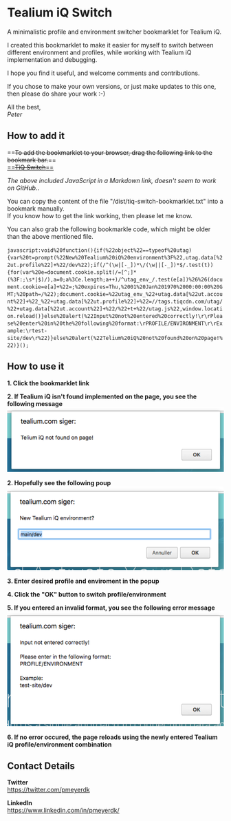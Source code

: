 

# Tealium iQ Switch
A minimalistic profile and environment switcher bookmarklet for Tealium iQ.

I created this bookmarklet to make it easier for myself to switch between different environment and profiles, while working with Tealium iQ implementation and debugging.

I hope you find it useful, and welcome comments and contributions.

If you chose to make your own versions, or just make updates to this one, then please do share your work :-)

All the best,  
*Peter*

## How to add it
==~~To add the bookmarklet to your browser, drag the following link to the bookmark bar.~~==  
[==~~TiQ Switch~~==](javascript:void%20function(){if(%22object%22==typeof%20utag){var%20t=prompt(%22New%20Tealium%20iQ%20environment%3F%22,utag.data[%22ut.profile%22]+%22/dev%22);if(/^(\w|[-_])*\/(\w||[-_])*$/.test(t)){for(var%20e=document.cookie.split(/=[^;]*(%3F:;\s*|$)/),a=0;a%3Ce.length;a++)/^utag_env_/.test(e[a])%26%26(document.cookie=e[a]+%22=;%20expires=Thu,%2001%20Jan%201970%2000:00:00%20GMT;%20path=/%22);document.cookie=%22utag_env_%22+utag.data[%22ut.account%22]+%22_%22+utag.data[%22ut.profile%22]+%22=//tags.tiqcdn.com/utag/%22+utag.data[%22ut.account%22]+%22/%22+t+%22/utag.js%22,window.location.reload()}else%20alert(%22Input%20not%20entered%20correctly!\r\rPlease%20enter%20in%20the%20following%20format:\rPROFILE/ENVIRONMENT\r\rExample:\rtest-site/dev\r%22)}else%20alert(%22Telium%20iQ%20not%20found%20on%20page!%22)}();)

*The above included JavaScript in a Markdown link, doesn't seem to work on GitHub.*. 

You can copy the content of the file "/dist/tiq-switch-bookmarklet.txt" into a bookmark manually.  
If you know how to get the link working, then please let me know.

You can also grab the following bookmarkle code, which might be older than the above mentioned file.

`javascript:void%20function(){if(%22object%22==typeof%20utag){var%20t=prompt(%22New%20Tealium%20iQ%20environment%3F%22,utag.data[%22ut.profile%22]+%22/dev%22);if(/^(\w|[-_])*\/(\w||[-_])*$/.test(t)){for(var%20e=document.cookie.split(/=[^;]*(%3F:;\s*|$)/),a=0;a%3Ce.length;a++)/^utag_env_/.test(e[a])%26%26(document.cookie=e[a]+%22=;%20expires=Thu,%2001%20Jan%201970%2000:00:00%20GMT;%20path=/%22);document.cookie=%22utag_env_%22+utag.data[%22ut.account%22]+%22_%22+utag.data[%22ut.profile%22]+%22=//tags.tiqcdn.com/utag/%22+utag.data[%22ut.account%22]+%22/%22+t+%22/utag.js%22,window.location.reload()}else%20alert(%22Input%20not%20entered%20correctly!\r\rPlease%20enter%20in%20the%20following%20format:\rPROFILE/ENVIRONMENT\r\rExample:\rtest-site/dev\r%22)}else%20alert(%22Telium%20iQ%20not%20found%20on%20page!%22)}();`

## How to use it

**1. Click the bookmarklet link**

**2. If Tealium iQ isn't found implemented on the page, you see the following message**
![TiQ Switch - TiQ not found](https://github.com/pmeyerdk/tiq-switch/blob/master/docs/tiq-switch-notfound.png?raw=true)

**2. Hopefully see the following poup**  
![TiQ Switch - Popup](https://github.com/pmeyerdk/tiq-switch/blob/master/docs/tiq-switch-popup.png?raw=true)

**3. Enter desired profile and enviroment in the popup**

**4. Click the "OK" button to switch profile/environment**

**5. If you entered an invalid format, you see the following error message**  
![TiQ Switch - Error](https://github.com/pmeyerdk/tiq-switch/blob/master/docs/tiq-switch-error.png?raw=true)

**6. If no error occured, the page reloads using the newly entered Tealium iQ profile/environment combination**

## Contact Details

**Twitter**  
https://twitter.com/pmeyerdk

**LinkedIn**  
https://www.linkedin.com/in/pmeyerdk/
